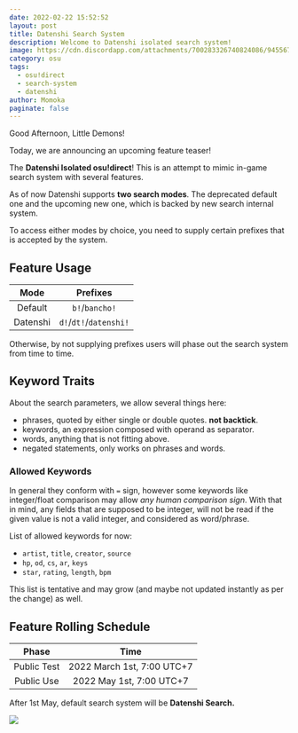 ```yaml
---
date: 2022-02-22 15:52:52
layout: post
title: Datenshi Search System
description: Welcome to Datenshi isolated search system!
image: https://cdn.discordapp.com/attachments/700283326740824086/945567112754249739/unknown.png
category: osu
tags:
  - osu!direct
  - search-system
  - datenshi
author: Momoka
paginate: false
---
```

Good Afternoon, Little Demons!

Today, we are announcing an upcoming feature teaser!

The **Datenshi Isolated osu!direct**! This is an attempt to mimic in-game search system with several features.

As of now Datenshi supports **two search modes**. The deprecated default one and the upcoming new one, which is backed by new search internal system.

To access either modes by choice, you need to supply certain prefixes that is accepted by the system.

## Feature Usage

|Mode|Prefixes|
|:-:|:-:|
|Default|`b!`/`bancho!`|
|Datenshi|`d!`/`dt!`/`datenshi!`|

Otherwise, by not supplying prefixes users will phase out the search system from time to time.

## Keyword Traits

About the search parameters, we allow several things here:
- phrases, quoted by either single or double quotes. **not backtick**.
- keywords, an expression composed with operand as separator.
- words, anything that is not fitting above.
- negated statements, only works on phrases and words.

### Allowed Keywords

In general they conform with `=` sign, however some keywords like integer/float comparison may allow *any human comparison sign*. With that in mind, any fields that are supposed to be integer, will not be read if the given value is not a valid integer, and considered as word/phrase.

List of allowed keywords for now:
- `artist`, `title`, `creator`, `source`
- `hp`, `od`, `cs`, `ar`, `keys`
- `star`, `rating`, `length`, `bpm`

This list is tentative and may grow (and maybe not updated instantly as per the change) as well.

## Feature Rolling Schedule

|Phase|Time|
|:-:|:-:|
|Public Test|2022 March 1st, 7:00 UTC+7|
|Public Use|2022 May 1st, 7:00 UTC+7|

After 1st May, default search system will be **Datenshi Search.**

![](https://cdn.discordapp.com/attachments/874910377937354763/945605506834264114/unknown.png)
